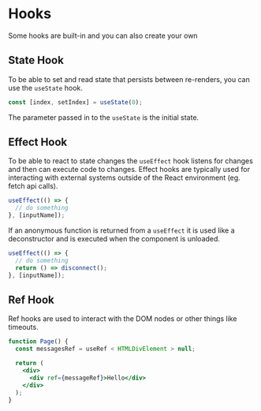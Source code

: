 # Hooks

Some hooks are built-in and you can also create your own

## State Hook

To be able to set and read state that persists between re-renders, you can use the `useState` hook.

```jsx
const [index, setIndex] = useState(0);
```

The parameter passed in to the `useState` is the initial state.

## Effect Hook

To be able to react to state changes the `useEffect` hook listens for changes and then can execute code to changes. Effect hooks are typically used for interacting with external systems outside of the React environment (eg. fetch api calls).

```jsx
useEffect(() => {
  // do something
}, [inputName]);
```

If an anonymous function is returned from a `useEffect` it is used like a deconstructor and is executed when the component is unloaded.

```jsx
useEffect(() => {
  // do something
  return () => disconnect();
}, [inputName]);
```

## Ref Hook

Ref hooks are used to interact with the DOM nodes or other things like timeouts.

```jsx
function Page() {
  const messagesRef = useRef < HTMLDivElement > null;

  return (
    <div>
      <div ref={messageRef}>Hello</div>
    </div>
  );
}
```
